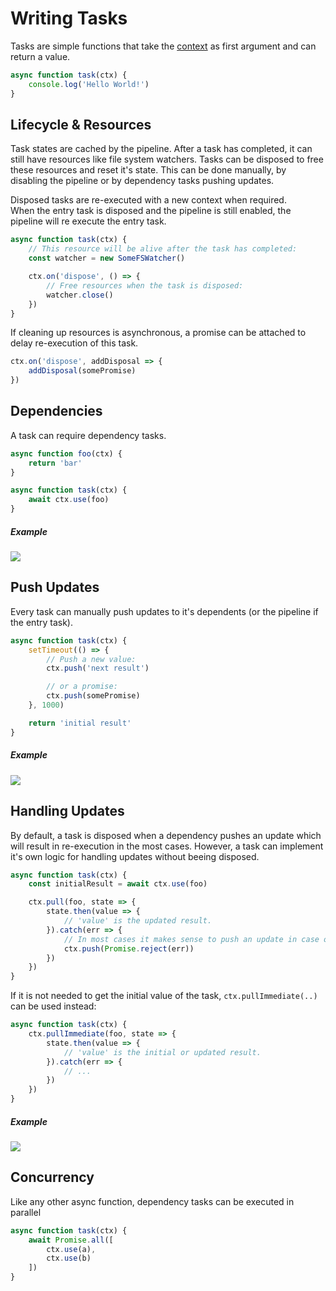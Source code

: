 # Writing Tasks
Tasks are simple functions that take the [context](/api/tasks) as first argument and can return a value.
```js
async function task(ctx) {
	console.log('Hello World!')
}
```

## Lifecycle &amp; Resources
Task states are cached by the pipeline. After a task has completed, it can still have resources like file system watchers. Tasks can be disposed to free these resources and reset it's state. This can be done manually, by disabling the pipeline or by dependency tasks pushing updates.

Disposed tasks are re-executed with a new context when required.<br>
When the entry task is disposed and the pipeline is still enabled, the pipeline will re execute the entry task.

```js
async function task(ctx) {
	// This resource will be alive after the task has completed:
	const watcher = new SomeFSWatcher()

	ctx.on('dispose', () => {
		// Free resources when the task is disposed:
		watcher.close()
	})
}
```

If cleaning up resources is asynchronous, a promise can be attached to delay re-execution of this task.
```js
ctx.on('dispose', addDisposal => {
	addDisposal(somePromise)
})
```

## Dependencies
A task can require dependency tasks.<br>
```js
async function foo(ctx) {
	return 'bar'
}

async function task(ctx) {
	await ctx.use(foo)
}
```

##### Example

![](/images/tasks_dependencies.svg)

## Push Updates
Every task can manually push updates to it's dependents (or the pipeline if the entry task).
```js
async function task(ctx) {
	setTimeout(() => {
		// Push a new value:
		ctx.push('next result')

		// or a promise:
		ctx.push(somePromise)
	}, 1000)

	return 'initial result'
}
```

##### Example

![](/images/tasks_push_updates.svg)

## Handling Updates
By default, a task is disposed when a dependency pushes an update which will result in re-execution in the most cases. However, a task can implement it's own logic for handling updates without beeing disposed.
```js
async function task(ctx) {
	const initialResult = await ctx.use(foo)

	ctx.pull(foo, state => {
		state.then(value => {
			// 'value' is the updated result.
		}).catch(err => {
			// In most cases it makes sense to push an update in case of an error:
			ctx.push(Promise.reject(err))
		})
	})
}
```

If it is not needed to get the initial value of the task, `ctx.pullImmediate(..)` can be used instead:
```js
async function task(ctx) {
	ctx.pullImmediate(foo, state => {
		state.then(value => {
			// 'value' is the initial or updated result.
		}).catch(err => {
			// ...
		})
	})
}
```

##### Example

![](/images/tasks_handle_updates.svg)

## Concurrency
Like any other async function, dependency tasks can be executed in parallel
```js
async function task(ctx) {
	await Promise.all([
		ctx.use(a),
		ctx.use(b)
	])
}
```
